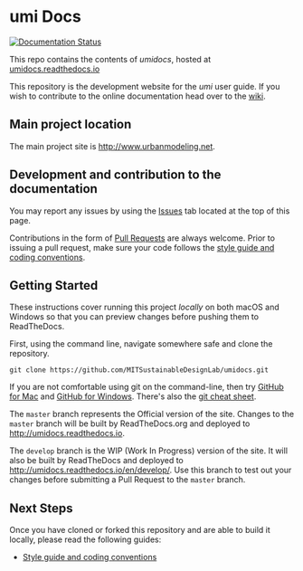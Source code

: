 # umi Docs

[![Documentation Status](http://readthedocs.org/projects/umidocs/badge/?version=latest)](http://umidocs.readthedocs.io/en/latest/?badge=latest)

This repo contains the contents of *umidocs*, hosted at [umidocs.readthedocs.io](http://umidocs.readthedocs.io)

This repository is the development website for the *umi* user guide. If you wish to contribute to the online documentation head over to the [wiki](https://github.com/MITSustainableDesignLab/umidocs/wiki).

## Main project location

The main project site is http://www.urbanmodeling.net.

## Development and contribution to the documentation
You may report any issues by using the [Issues](https://github.com/MITSustainableDesignLab/umidocs/issues) tab located at the top of this page.

Contributions in the form of [Pull Requests](https://github.com/MITSustainableDesignLab/umidocs/pulls) are always welcome.
Prior to issuing a pull request, make sure your code follows the [style guide and coding conventions](https://github.com/MITSustainableDesignLab/wiki/Style-Guide).

## Getting Started

These instructions cover running this project *locally* on both macOS and Windows so that you can preview changes before pushing them to ReadTheDocs.

First, using the command line, navigate somewhere safe and clone the repository.

```
git clone https://github.com/MITSustainableDesignLab/umidocs.git
```

If you are not comfortable using git on the command-line, then try [GitHub for Mac](https://mac.github.com/) and [GitHub for Windows](https://windows.github.com/). There's also the [git cheat sheet](https://services.github.com/on-demand/downloads/github-git-cheat-sheet.pdf).

The `master` branch represents the Official version of the site.  Changes to the `master` branch will be built by ReadTheDocs.org and deployed to http://umidocs.readthedocs.io.

The `develop` branch is the WIP (Work In Progress) version of the site. It will also be built by ReadTheDocs and deployed to http://umidocs.readthedocs.io/en/develop/. Use this branch to test out your changes before submitting a Pull Request to the `master` branch.

## Next Steps

Once you have cloned or forked this repository and are able to build it locally, please read the following guides:

- [Style guide and coding conventions](https://github.com/MITSustainableDesignLab/wiki/Style-Guide)

